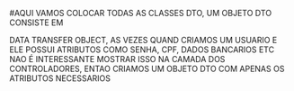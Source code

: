 #AQUI VAMOS COLOCAR TODAS AS CLASSES DTO, UM OBJETO DTO CONSISTE EM

DATA TRANSFER OBJECT, AS VEZES QUAND CRIAMOS UM USUARIO E ELE POSSUI ATRIBUTOS COMO
SENHA, CPF, DADOS BANCARIOS ETC NAO É INTERESSANTE MOSTRAR ISSO NA CAMADA DOS CONTROLADORES,
ENTAO CRIAMOS UM OBJETO DTO COM APENAS OS ATRIBUTOS NECESSARIOS